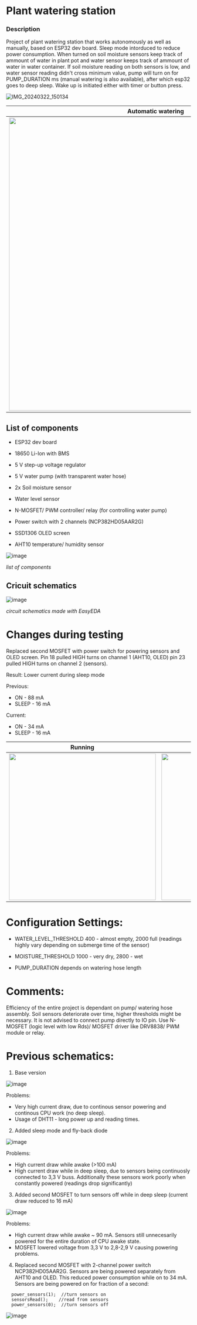 # Plant watering station

### Description
Project of plant watering station that works autonomously as well as manually, based on ESP32 dev board.
Sleep mode intorduced to reduce power consumption. When turned on soil moisture sensors keep track of ammount of water in plant pot and water sensor keeps track of ammount of water in water container.
If soil moisture reading on both sensors is low, and water sensor reading didn't cross minimum value, pump will turn on for PUMP_DURATION ms (manual watering is also available), after which esp32 goes to deep sleep. Wake up is initiated either with timer or button press.


![IMG_20240322_150134](https://github.com/jmamej/Plant-Watering-Station/assets/57408600/d6268ea5-380d-4d0e-9479-58da871564b0)



| Automatic watering    | Manual watering |
| --------------------- | --------------  |
| <img width="800" src="https://github.com/jmamej/Plant-Watering-Station/assets/57408600/ae927b15-a09f-4364-a02a-3a1ec77e89a8.gif">  | <img width="800" src="https://github.com/jmamej/Plant-Watering-Station/assets/57408600/375c5872-50bf-4d9b-89f2-866255500b19.gif">    |




## List of components

- ESP32 dev board

- 18650 Li-Ion with BMS

- 5 V step-up voltage regulator

- 5 V water pump (with transparent water hose)

- 2x Soil moisture sensor

- Water level sensor

- N-MOSFET/ PWM controller/ relay (for controlling water pump)

- Power switch with 2 channels (NCP382HD05AAR2G)

- SSD1306 OLED screen

- AHT10 temperature/ humidity sensor


![image](https://github.com/jmamej/Plant-Watering-Station/assets/57408600/e75ad2e3-2f3d-4d10-b3a3-d482caa0178e)

*list of components*


## Cricuit schematics

![image](https://github.com/jmamej/Plant-Watering-Station/assets/57408600/d38cacac-6e01-4486-9f10-dd62814eae1e)

*circuit schematics made with EasyEDA*


# Changes during testing

Replaced second MOSFET with power switch for powering sensors and OLED screen. Pin 18 pulled HIGH turns on channel 1 (AHT10, OLED) pin 23 pulled HIGH turns on channel 2 (sensors).

Result: Lower current during sleep mode

Previous:

- ON - 88 mA
- SLEEP - 16 mA

Current:

- ON - 34 mA
- SLEEP - 16 mA

| Running    | Deep Sleep |
| --------------------- | --------------  |
| <img width="400" src="https://github.com/jmamej/Plant-Watering-Station/assets/57408600/7bc92a80-33d8-4d49-b59c-982b57d4e1dd.png">  | <img width="400" src="https://github.com/jmamej/Plant-Watering-Station/assets/57408600/f8f6573b-b8e4-4450-bb93-df8a961559fa.png">    |


# Configuration Settings:

- WATER_LEVEL_THRESHOLD 400 - almost empty, 2000 full (readings highly vary depending on submerge time of the sensor)

- MOISTURE_THRESHOLD 1000 - very dry, 2800 - wet

- PUMP_DURATION depends on watering hose length


# Comments:
Efficiency of the entire project is dependant on pump/ watering hose assembly.
Soil sensors deteriorate over time, higher thresholds might be necessary.
It is not advised to connect pump directly to IO pin. Use N-MOSFET (logic level with low Rds)/ MOSFET driver like DRV8838/ PWM module or relay.


# Previous schematics:

1. Base version

![image](https://github.com/jmamej/Plant-Watering-Station/assets/57408600/bbc8947e-5e31-4a38-b4ab-baeabd9ae772)

Problems: 
-  Very high current draw, due to continous sensor powering and continous CPU work (no deep sleep).
-  Usage of DHT11 - long power up and reading times.

2. Added sleep mode and fly-back diode

![image](https://github.com/jmamej/Plant-Watering-Station/assets/57408600/56dc8f18-52f6-4bc7-99b9-bd6c31cdd2a3)

Problems:
- High current draw while awake (>100 mA)
- High current draw while in deep sleep, due to sensors being continuosly connected to 3,3 V buss. Additionally these sensors work poorly when constantly powered (readings drop significantly)

3. Added second MOSFET to turn sensors off while in deep sleep (current draw reduced to 16 mA)

![image](https://github.com/jmamej/Plant-Watering-Station/assets/57408600/874ac463-1474-4b1a-acff-afdac0b4d1c9)

Problems:
- High current draw while awake ~ 90 mA. Sensors still unnecesarily powered for the entire duration of CPU awake state.
- MOSFET lowered voltage from 3,3 V to 2,8-2,9 V causing powering problems.

4. Replaced second MOSFET with 2-channel power switch NCP382HD05AAR2G. Sensors are being powered separately from AHT10 and OLED. This reduced power consumption while on to 34 mA. Sensors are being powered on for fraction of a second:

```
  power_sensors(1);  //turn sensors on
  sensorsRead();    //read from sensors
  power_sensors(0);  //turn sensors off
```

![image](https://github.com/jmamej/Plant-Watering-Station/assets/57408600/71e3e5c5-e851-417e-8578-e700031aaf35)



